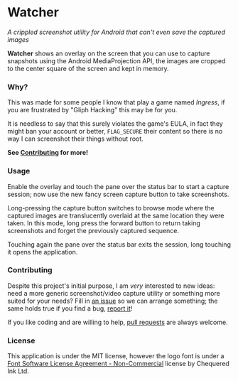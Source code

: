 # Watcher

*A crippled screenshot utility for Android
that can't even save the captured images*

**Watcher** shows an overlay on the screen that you can use to capture
snapshots using the Android MediaProjection API, the images are cropped
to the center square of the screen and kept in memory.

### Why?

This was made for some people I know that play a game named *Ingress*,
if you are frustrated by "Gliph Hacking" this may be for you.

It is needless to say that this surely violates the game's EULA, in
fact they might ban your account or better, `FLAG_SECURE` their content
so there is no way I can screenshot their things without root.

**See [Contributing](#contributing) for more!**

### Usage

Enable the overlay and touch the pane over the status bar to start a
capture session; now use the new fancy screen capture button to take
screenshots.

Long-pressing the capture button switches to browse mode where the captured
images are translucently overlaid at the same location they were taken.
In this mode, long press the forward button to return taking screenshots
and forget the previously captured sequence.

Touching again the pane over the status bar exits the session,
long touching it opens the application.

### Contributing

Despite this project's initial purpose, I am *very* interested to new ideas:
need a more generic screenshot/video capture utility or something more suited for your needs? Fill in
[an issue](https://github.com/lczx/watcher/issues/new) so we can arrange
something; the same holds true if you find a bug,
[report it](https://github.com/lczx/watcher/issues/new)!

If you like coding and are willing to help,
[pull requests](https://github.com/lczx/watcher/pulls) are always welcome.

### License

This application is under the MIT license, however the logo font is under a
[Font Software License Agreement - Non-Commercial](src/main/assets/fonts/Gravedigger_license.html)
license by Chequered Ink Ltd.
